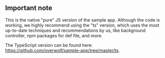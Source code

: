 ## Important note

This is the native "pure" JS version of the sample app. Although the code is working, we highly recommend using the "ts" version, which uses the most up-to-date techniques and recommendations by us, like background controller, npm packages for def file, and more.

The TypeScript version can be found here: https://github.com/overwolf/sample-app/tree/master/ts.
